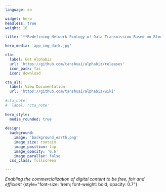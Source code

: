 ```yaml
---
language: en

widget: hero
headless: true
weight: 10

title: '**Redefining Network Ecology of Data Transmission Based on Blockchain**'

hero_media: 'app_img_dark.jpg'

cta:
  label: Get Alphabiz
  url: 'https://github.com/tanshuai/alphabiz/releases'
  icon_pack: fas
  icon: download

cta_alt:
  label: View Documentation
  url: 'https://github.com/tanshuai/alphabiz/wiki'
  
#cta_note: 
#  label: 'cta_note'
  
hero_style:
  media_rounded: true
  
design:
  background:
    image: 'background_earth.png'
    image_size: contain
    image_position: top
    image_opacity: '0.6'
    image_parallax: false
  css_class: fullscreen

---
```


_Enabling the commercialization of digital content to be free, fair and efficient_
{style="font-size: 1rem; font-weight: bold; opacity: 0.7"}
